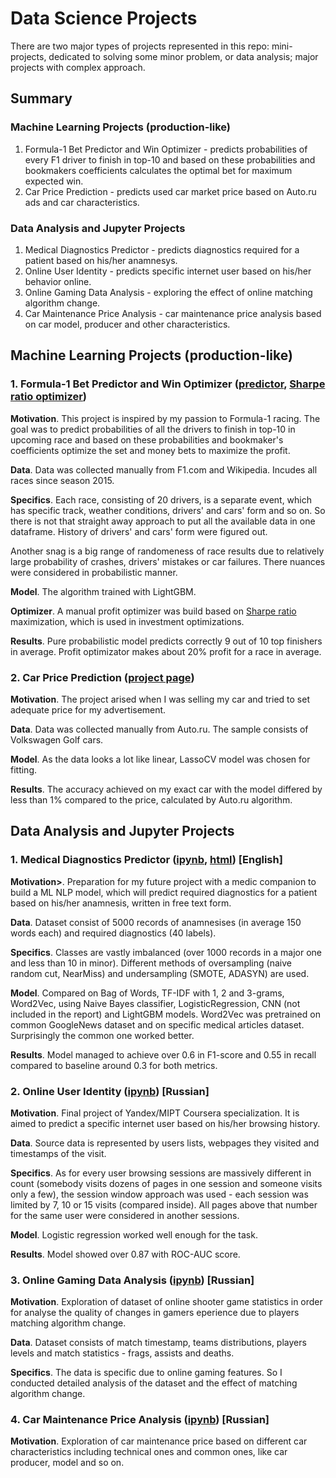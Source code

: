 # Data Science Projects

There are two major types of projects represented in this repo: mini-projects, dedicated to solving some minor problem, or data analysis; major projects with complex approach.

## Summary

### Machine Learning Projects (production-like)

1. Formula-1 Bet Predictor and Win Optimizer - predicts probabilities of every F1 driver to finish in top-10 and based on these probabilities and bookmakers coefficients calculates the optimal bet for maximum expected win.
2. Car Price Prediction - predicts used car market price based on Auto.ru ads and car characteristics.

### Data Analysis and Jupyter Projects

1. Medical Diagnostics Predictor - predicts diagnostics required for a patient based on his/her anamnesys.
2. Online User Identity - predicts specific internet user based on his/her behavior online.
3. Online Gaming Data Analysis - exploring the effect of online matching algorithm change.
4. Car Maintenance Price Analysis - car maintenance price analysis based on car model, producer and other characteristics.

## Machine Learning Projects (production-like)

### 1. Formula-1 Bet Predictor and Win Optimizer ([predictor](https://github.com/ruzarx/MLPr/blob/master/F1/F1_Prediction.ipynb), [Sharpe ratio optimizer](https://github.com/ruzarx/MLPr/blob/master/F1/Profit%20maximization.ipynb))

<b>Motivation</b>. This project is inspired by my passion to Formula-1 racing. The goal was to predict probabilities of all the drivers to finish in top-10 in upcoming race and based on these probabilities and bookmaker's coefficients optimize the set and money bets to maximize the profit.

<b>Data</b>. Data was collected manually from F1.com and Wikipedia. Incudes all races since season 2015.

<b>Specifics</b>. Each race, consisting of 20 drivers, is a separate event, which has specific track, weather conditions, drivers' and cars' form and so on. So there is not that straight away approach to put all the available data in one dataframe. History of drivers' and cars' form were figured out.

Another snag is a big range of randomeness of race results due to relatively large probability of crashes, drivers' mistakes or car failures. There nuances were considered in probabilistic manner.

<b>Model</b>. The algorithm trained with LightGBM.

<b>Optimizer</b>. A manual profit optimizer was build based on [Sharpe ratio](https://en.wikipedia.org/wiki/Sharpe_ratio) maximization, which is used in investment optimizations.

<b>Results</b>. Pure probabilistic model predicts correctly 9 out of 10 top finishers in average. Profit optimizator makes about 20% profit for a race in average.

### 2. Car Price Prediction ([project page](https://github.com/ruzarx/MLPr/tree/master/VW%20Car%20Price%20Prediction))

<b>Motivation</b>. The project arised when I was selling my car and tried to set adequate price for my advertisement.

<b>Data</b>. Data was collected manually from Auto.ru. The sample consists of Volkswagen Golf cars.

<b>Model</b>. As the data looks a lot like linear, LassoCV model was chosen for fitting.

<b>Results</b>. The accuracy achieved on my exact car with the model differed by less than 1% compared to the price, calculated by Auto.ru algorithm.

## Data Analysis and Jupyter Projects

### 1. Medical Diagnostics Predictor ([ipynb](https://github.com/ruzarx/MLPr/blob/master/Medical%20Diagnostics%20Prediction/Diagnostics%20prediction.ipynb), [html](https://github.com/ruzarx/MLPr/blob/master/Medical%20Diagnostics%20Prediction/Diagnostics%20prediction.ipynb)) [English]

<b>Motivation></b>. Preparation for my future project with a medic companion to build a ML NLP model, which will predict required diagnostics for a patient based on his/her anamnesis, written in free text form.

<b>Data</b>. Dataset consist of 5000 records of anamnesises (in average 150 words each) and required diagnostics (40 labels).

<b>Specifics</b>. Classes are vastly imbalanced (over 1000 records in a major one and less than 10 in minor). Different methods of oversampling (naive random cut, NearMiss) and undersampling (SMOTE, ADASYN) are used.

<b>Model</b>. Compared on Bag of Words, TF-IDF with 1, 2 and 3-grams, Word2Vec, using Naive Bayes classifier, LogisticRegression, CNN (not included in the report) and LightGBM models. Word2Vec was pretrained on common GoogleNews dataset and on specific medical articles dataset. Surprisingly the common one worked better.

<b>Results</b>. Model managed to achieve over 0.6 in F1-score and 0.55 in recall compared to baseline around 0.3 for both metrics.

### 2. Online User Identity ([ipynb](https://github.com/ruzarx/MLPr/blob/master/Online%20User%20Identity/User_identification.ipynb)) [Russian]

<b>Motivation</b>. Final project of Yandex/MIPT Coursera specialization. It is aimed to predict a specific internet user based on his/her browsing history.

<b>Data</b>. Source data is represented by users lists, webpages they visited and timestamps of the visit.

<b>Specifics</b>. As for every user browsing sessions are massively different in count (somebody visits dozens of pages in one session and someone visits only a few), the session window approach was used - each session was limited by 7, 10 or 15 visits (compared inside). All pages above that number for the same user were considered in another sessions. 

<b>Model</b>. Logistic regression worked well enough for the task.

<b>Results</b>. Model showed over 0.87 with ROC-AUC score.

### 3. Online Gaming Data Analysis ([ipynb](https://github.com/ruzarx/MLPr/blob/master/Data%20Analysis%20Projects/Game_analysis/Game_matching_algorithm_analysis.ipynb)) [Russian]

<b>Motivation</b>. Exploration of dataset of online shooter game statistics in order for analyse the quality of changes in gamers eperience due to players matching algorithm change.

<b>Data</b>. Dataset consists of match timestamp, teams distributions, players levels and match statistics - frags, assists and deaths.

<b>Specifics</b>. The data is specific due to online gaming features. So I conducted detailed analysis of the dataset and the effect of matching algorithm change.

### 4. Car Maintenance Price Analysis ([ipynb](https://github.com/ruzarx/MLPr/blob/master/Data%20Analysis%20Projects/Car_dataset/Car_Maintenance.ipynb)) [Russian]

<b>Motivation</b>. Exploration of car maintenance price based on different car characteristics including technical ones and common ones, like car producer, model and so on.
